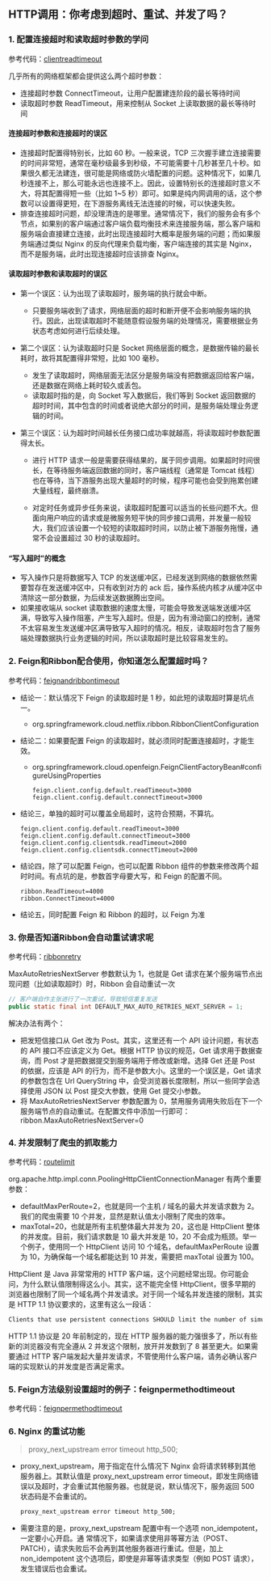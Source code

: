 ## HTTP调用：你考虑到超时、重试、并发了吗？ 

### 1. 配置连接超时和读取超时参数的学问

参考代码：[clientreadtimeout](clientreadtimeout)

几乎所有的网络框架都会提供这么两个超时参数：

- 连接超时参数 ConnectTimeout，让用户配置建连阶段的最长等待时间
- 读取超时参数 ReadTimeout，用来控制从 Socket 上读取数据的最长等待时间

#### 连接超时参数和连接超时的误区

- 连接超时配置得特别长，比如 60 秒。一般来说，TCP 三次握手建立连接需要的时间非常短，通常在毫秒级最多到秒级，不可能需要十几秒甚至几十秒。如果很久都无法建连，很可能是网络或防火墙配置的问题。这种情况下，如果几秒连接不上，那么可能永远也连接不上。因此，设置特别长的连接超时意义不大，将其配置得短一些（比如 1~5 秒）即可。如果是纯内网调用的话，这个参数可以设置得更短，在下游服务离线无法连接的时候，可以快速失败。
- 排查连接超时问题，却没理清连的是哪里。通常情况下，我们的服务会有多个节点，如果别的客户端通过客户端负载均衡技术来连接服务端，那么客户端和服务端会直接建立连接，此时出现连接超时大概率是服务端的问题；而如果服务端通过类似 Nginx 的反向代理来负载均衡，客户端连接的其实是 Nginx，而不是服务端，此时出现连接超时应该排查 Nginx。

#### 读取超时参数和读取超时的误区

- 第一个误区：认为出现了读取超时，服务端的执行就会中断。

    - 只要服务端收到了请求，网络层面的超时和断开便不会影响服务端的执行。因此，出现读取超时不能随意假设服务端的处理情况，需要根据业务状态考虑如何进行后续处理。

- 第二个误区：认为读取超时只是 Socket 网络层面的概念，是数据传输的最长耗时，故将其配置得非常短，比如 100 毫秒。

    - 发生了读取超时，网络层面无法区分是服务端没有把数据返回给客户端，还是数据在网络上耗时较久或丢包。
    - 读取超时指的是，向 Socket 写入数据后，我们等到 Socket 返回数据的超时时间，其中包含的时间或者说绝大部分的时间，是服务端处理业务逻辑的时间。

- 第三个误区：认为超时时间越长任务接口成功率就越高，将读取超时参数配置得太长。
    - 进行 HTTP 请求一般是需要获得结果的，属于同步调用。如果超时时间很长，在等待服务端返回数据的同时，客户端线程（通常是 Tomcat 线程）也在等待，当下游服务出现大量超时的时候，程序可能也会受到拖累创建大量线程，最终崩溃。

    - 对定时任务或异步任务来说，读取超时配置可以适当的长些问题不大。但面向用户响应的请求或是微服务短平快的同步接口调用，并发量一般较大，我们应该设置一个较短的读取超时时间，以防止被下游服务拖慢，通常不会设置超过 30 秒的读取超时。

#### “写入超时”的概念

- 写入操作只是将数据写入 TCP 的发送缓冲区，已经发送到网络的数据依然需要暂存在发送缓冲区中，只有收到对方的 ack 后，操作系统内核才从缓冲区中清除这一部分数据，为后续发送数据腾出空间。
- 如果接收端从 socket 读取数据的速度太慢，可能会导致发送端发送缓冲区满，导致写入操作阻塞，产生写入超时。但是，因为有滑动窗口的控制，通常不太容易发生发送缓冲区满导致写入超时的情况。相反，读取超时包含了服务端处理数据执行业务逻辑的时间，所以读取超时是比较容易发生的。

### 2. Feign和Ribbon配合使用，你知道怎么配置超时吗？

参考代码：[feignandribbontimeout](feignandribbontimeout)

- 结论一：默认情况下 Feign 的读取超时是 1 秒，如此短的读取超时算是坑点一。

    - org.springframework.cloud.netflix.ribbon.RibbonClientConfiguration

- 结论二：如果要配置 Feign 的读取超时，就必须同时配置连接超时，才能生效。

    - org.springframework.cloud.openfeign.FeignClientFactoryBean#configureUsingProperties

      ```properties
      feign.client.config.default.readTimeout=3000
      feign.client.config.default.connectTimeout=3000
      ```

- 结论三，单独的超时可以覆盖全局超时，这符合预期，不算坑。

  ```properties
  feign.client.config.default.readTimeout=3000
  feign.client.config.default.connectTimeout=3000
  feign.client.config.clientsdk.readTimeout=2000
  feign.client.config.clientsdk.connectTimeout=2000
  ```

- 结论四，除了可以配置 Feign，也可以配置 Ribbon 组件的参数来修改两个超时时间。有点坑的是，参数首字母要大写，和 Feign 的配置不同。

  ```properties
  ribbon.ReadTimeout=4000
  ribbon.ConnectTimeout=4000
  ```

- 结论五，同时配置 Feign 和 Ribbon 的超时，以 Feign 为准

### 3. 你是否知道Ribbon会自动重试请求呢

参考代码：[ribbonretry](ribbonretry)

MaxAutoRetriesNextServer 参数默认为 1，也就是 Get 请求在某个服务端节点出现问题（比如读取超时）时，Ribbon 会自动重试一次
```java
// 客户端自作主张进行了一次重试，导致短信重复发送
public static final int DEFAULT_MAX_AUTO_RETRIES_NEXT_SERVER = 1;
```

解决办法有两个：

- 把发短信接口从 Get 改为 Post。其实，这里还有一个 API 设计问题，有状态的 API 接口不应该定义为 Get。根据 HTTP 协议的规范，Get 请求用于数据查询，而 Post 才是把数据提交到服务端用于修改或新增。选择 Get 还是 Post 的依据，应该是 API 的行为，而不是参数大小。这里的一个误区是，Get 请求的参数包含在 Url QueryString 中，会受浏览器长度限制，所以一些同学会选择使用 JSON 以 Post 提交大参数，使用 Get 提交小参数。
- 将 MaxAutoRetriesNextServer 参数配置为 0，禁用服务调用失败后在下一个服务端节点的自动重试。在配置文件中添加一行即可：ribbon.MaxAutoRetriesNextServer=0

### 4. 并发限制了爬虫的抓取能力

参考代码：[routelimit](routelimit)

org.apache.http.impl.conn.PoolingHttpClientConnectionManager 有两个重要参数：

- defaultMaxPerRoute=2，也就是同一个主机 / 域名的最大并发请求数为 2。我们的爬虫需要 10 个并发，显然是默认值太小限制了爬虫的效率。
- maxTotal=20，也就是所有主机整体最大并发为 20，这也是 HttpClient 整体的并发度。目前，我们请求数是 10 最大并发是 10，20 不会成为瓶颈。举一个例子，使用同一个 HttpClient 访问 10 个域名，defaultMaxPerRoute 设置为 10，为确保每一个域名都能达到 10 并发，需要把 maxTotal 设置为 100。

HttpClient 是 Java 非常常用的 HTTP 客户端，这个问题经常出现。你可能会问，为什么默认值限制得这么小。其实，这不能完全怪 HttpClient，很多早期的浏览器也限制了同一个域名两个并发请求。对于同一个域名并发连接的限制，其实是 HTTP 1.1 协议要求的，这里有这么一段话：

```txt
Clients that use persistent connections SHOULD limit the number of simultaneous connections that they maintain to a given server. A single-user client SHOULD NOT maintain more than 2 connections with any server or proxy. A proxy SHOULD use up to 2*N connections to another server or proxy, where N is the number of simultaneously active users. These guidelines are intended to improve HTTP response times and avoid congestion.
```

HTTP 1.1 协议是 20 年前制定的，现在 HTTP 服务器的能力强很多了，所以有些新的浏览器没有完全遵从 2 并发这个限制，放开并发数到了 8 甚至更大。如果需要通过 HTTP 客户端发起大量并发请求，不管使用什么客户端，请务必确认客户端的实现默认的并发度是否满足需求。

### 5. Feign方法级别设置超时的例子：feignpermethodtimeout

参考代码：[feignpermethodtimeout](feignpermethodtimeout)

### 6. Nginx 的重试功能

> proxy_next_upstream error timeout http_500;
- proxy_next_upstream，用于指定在什么情况下 Nginx 会将请求转移到其他服务器上。其默认值是
  proxy_next_upstream error timeout，即发生网络错误以及超时，才会重试其他服务器。也就是说，默认情况下，服务返回 500 状态码是不会重试的。

  ```xml
  proxy_next_upstream error timeout http_500;
  ```

- 需要注意的是，proxy_next_upstream 配置中有一个选项 non_idempotent，一定要小心开启。通
  常情况下，如果请求使用非等幂方法（POST、PATCH），请求失败后不会再到其他服务器进行重试。但是，加上 non_idempotent 这个选项后，即使是非幂等请求类型（例如 POST 请求），发生错误后也会重试。